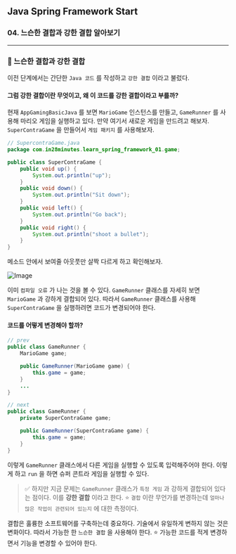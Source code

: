 ## Java Spring Framework Start

### 04. 느슨한 결합과 강한 결합 알아보기

---

### 📌 느슨한 결합과 강한 결합

이전 단계에서는 간단한 `Java 코드` 를 작성하고 `강한 결합` 이라고 불렀다.

#### 그럼 강한 결합이란 무엇이고, 왜 이 코드를 강한 결합이라고 부를까?

현재 `AppGamingBasicJava` 를 보면 `MarioGame` 인스턴스를 만들고, `GameRunner` 를 사용해 마리오 게임을 실행하고 있다. 만약 여기서 새로운 게임을 만드려고 해보자.
`SuperContraGame` 을 만들어서 `게임 패키지` 를 사용해보자.

```java
// SupercontraGame.java
package com.in28minutes.learn_spring_framework_01.game;

public class SuperContraGame {
	public void up() {
		System.out.println("up");
	}
	public void down() {
		System.out.println("Sit down");
	}
	public void left() {
		System.out.println("Go back");
	}
	public void right() {
		System.out.println("shoot a bullet");
	}
}
```

메소드 안에서 보여줄 아웃풋만 살짝 다르게 하고 확인해보자.

![Image](https://github.com/user-attachments/assets/e1f9360f-0859-4dd8-b3c5-b9cb81199bd8)

이미 `컴파일 오류` 가 나는 것을 볼 수 있다.
`GameRunner` 클래스를 자세히 보면 `MarioGame` 과 강하게 결합되어 있다. 따라서 `GameRunner` 클래스를 사용해 `SuperContraGame` 을 실행하려면 코드가 변경되어야 한다.

#### 코드를 어떻게 변경해야 할까?

```java
// prev
public class GameRunner {
	MarioGame game;

	public GameRunner(MarioGame game) {
		this.game = game;
	}
	...
}

// next
public class GameRunner {
	private SuperContraGame game;

	public GameRunner(SuperContraGame game) {
		this.game = game;
	}
}
```

이렇게 `GameRunner` 클래스에서 다른 게임을 실행할 수 있도록 입력해주어야 한다.
이렇게 하고 `run` 을 하면 슈퍼 콘트라 게임을 실행할 수 있다.

> ✅ 하지만 지금 문제는 `GameRunner` 클래스가 `특정 게임` 과 강하게 결합되어 있다는 점이다.
> 이를 **강한 결합** 이라고 한다.
> ⭐️ `결합` 이란 무언가를 변경하는데 `얼마나 많은 작업이 관련되어 있는지` 에 대한 측정이다.

결합은 훌륭한 소프트웨어를 구축하는데 중요하다. 기술에서 유일하게 변하지 않는 것은 변화이다. 따라서 가능한 한 `느슨한 결합` 을 사용해야 한다. ⭐️ 가능한 코드를 적게 변경하면서 기능을 변경할 수 있어야 한다.
